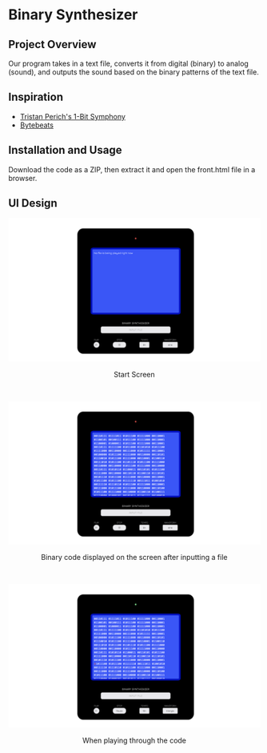 # Binary Synthesizer

## Project Overview
Our program takes in a text file, converts it from digital (binary) to analog (sound), and outputs the sound based on the binary patterns of the text file.

## Inspiration
* [Tristan Perich's 1-Bit Symphony](https://tristanperich.bandcamp.com/album/1-bit-symphony)
* [Bytebeats](https://greggman.com/downloads/examples/html5bytebeat/html5bytebeat.html)

## Installation and Usage
Download the code as a ZIP, then extract it and open the front.html file in a browser.

## UI Design
![start screen](readme-assets/start-screen.png)
<p align="center">
    Start Screen
</p>
<br />

![file inputted](readme-assets/file-inputted.png)
<p align="center">
    Binary code displayed on the screen after inputting a file
</p>
<br />

![playing](readme-assets/playing.png)
<p align="center">
    When playing through the code
</p>
